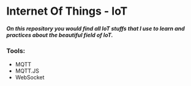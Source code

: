 # Internet Of Things - IoT
##### On this repository you would find all IoT stuffs that I use to learn and practices about the beautiful field of IoT.

### Tools:
 - MQTT
 - MQTT.JS
 - WebSocket
